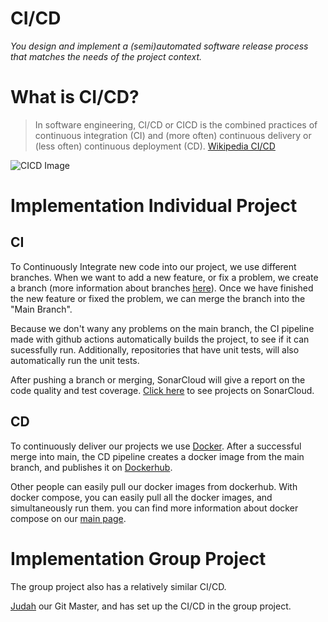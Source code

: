 # CI/CD
*You design and implement a (semi)automated software release process that matches the needs of the project context.*

# What is CI/CD?
> In software engineering, CI/CD or CICD is the combined practices of continuous integration (CI) and (more often) continuous delivery or (less often) continuous deployment (CD). [Wikipedia CI/CD](https://en.wikipedia.org/wiki/CI/CD)

![CICD Image](https://user-images.githubusercontent.com/93530655/199507551-dc179c00-2907-4b91-bdb2-671c3baf4c51.png)


# Implementation Individual Project

## CI
To Continuously Integrate new code into our project, we use different branches. When we want to add a new feature, or fix a problem, we create a branch (more information about branches [here](https://git-scm.com/book/en/v2/Git-Branching-Branches-in-a-Nutshell)). Once we have finished the new feature or fixed the problem, we can merge the branch into the "Main Branch".

Because we don't wany any problems on the main branch, the CI pipeline made with github actions automatically builds the project, to see if it can sucessfully run. Additionally, repositories that have unit tests, will also automatically run the unit tests.


After pushing a branch or merging, SonarCloud will give a report on the code quality and test coverage. [Click here](https://sonarcloud.io/organizations/ips3-db04-teun-mos-lukas-jansen/projects) to see projects on SonarCloud.

## CD
To continuously deliver our projects we use [Docker](https://docs.docker.com/get-started/). After a successful merge into main, the CD pipeline creates a docker image from the main branch, and publishes it on [Dockerhub](https://hub.docker.com/).

Other people can easily pull our docker images from dockerhub.
With docker compose, you can easily pull all the docker images, and simultaneously run them. you can find more information about docker compose on our [main page](https://github.com/IPS3-DB04-Teun-Mos-Lukas-Jansen).

# Implementation Group Project
The group project also has a relatively similar CI/CD.

[Judah](https://github.com/judahlit) our Git Master, and has set up the CI/CD in the group project.
